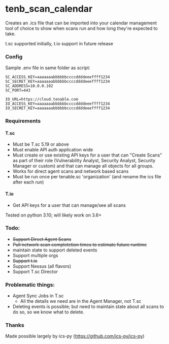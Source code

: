 # tenb_scan_calendar

Creates an .ics file that can be imported into your calendar management tool of choice to show when scans run and how long they're expected to take.

t.sc supported initially, t.io support in future release

### Config
Sample .env file in same folder as script:

```
SC_ACCESS_KEY=aaaaaaabbbbbbccccddddeeeffff1234  
SC_SECRET_KEY=aaaaaaabbbbbbccccddddeeeffff1234   
SC_ADDRESS=10.0.0.102  
SC_PORT=443  

IO_URL=https://cloud.tenable.com
IO_ACCESS_KEY=aaaaaaabbbbbbccccddddeeeffff1234
IO_SECRET_KEY=aaaaaaabbbbbbccccddddeeeffff1234
```
### Requirements
#### T.sc
* Must be T.sc 5.19 or above
* Must enable API auth application wide
* Must create or use existing API keys for a user that can "Create Scans" as part of their role (Vulnerability Analyst, Security Analyst, Security Manager or custom) and that can manage all objects for all groups.
* Works for direct agent scans and network based scans
* Must be run once per tenable.sc 'organization' (and rename the ics file after each run)

#### T.io
* Get API keys for a user that can manage/see all scans

Tested on python 3.10; will likely work on 3.6+

### Todo:
* ~~Support Direct Agent Scans~~
* ~~Pull network scan completetion times to estimate future runtime~~
* maintain state to support deleted events
* Support multiple orgs
* ~~Support t.io~~
* Support Nessus (all flavors)  
* Support T.sc Director

### Problematic things:
* Agent Sync Jobs in T.sc 
    * All the details we need are in the Agent Manager, not T.sc
* Deleting events is possible; but need to maintain state about all scans to do so, so we know what to delete.

### Thanks
Made possible largely by ics-py (https://github.com/ics-py/ics-py)